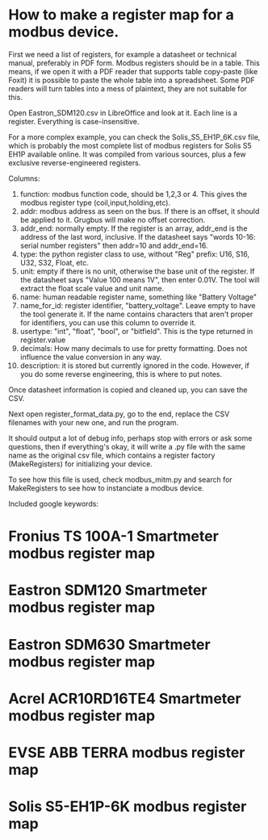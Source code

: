 # How to make a register map for a modbus device.

First we need a list of registers, for example a datasheet or technical manual, preferably in PDF form. Modbus registers should be in a table. This means, if we open it with a PDF reader that supports table copy-paste (like Foxit) it is possible to paste the whole table into a spreadsheet. Some PDF readers will turn tables into a mess of plaintext, they are not suitable for this.

Open Eastron_SDM120.csv in LibreOffice and look at it. Each line is a register. Everything is case-insensitive.

For a more complex example, you can check the Solis_S5_EH1P_6K.csv file, which is probably the most complete list of modbus registers for Solis S5 EH1P available online. It was compiled from various sources, plus a few exclusive reverse-engineered registers.

Columns:

1) function: modbus function code, should be 1,2,3 or 4. This gives the modbus register type (coil,input,holding,etc).
2) addr: modbus address as seen on the bus. If there is an offset, it should be applied to it. Grugbus will make no offset correction.
3) addr_end: normally empty. If the register is an array, addr_end is the address of the last word, inclusive. If the datasheet says "words 10-16: serial number registers" then addr=10 and addr_end=16.
3) type: the python register class to use, without "Reg" prefix: U16, S16, U32, S32, Float, etc.
4) unit: empty if there is no unit, otherwise the base unit of the register. If the datasheet says "Value 100 means 1V", then enter 0.01V. The tool will extract the float scale value and unit name.
5) name: human readable register name, something like "Battery Voltage"
6) name_for_id: register identifier, "battery_voltage". Leave empty to have the tool generate it. If the name contains characters that aren't proper for identifiers, you can use this column to override it.
7) usertype: "int", "float", "bool", or "bitfield". This is the type returned in register.value
8) decimals: How many decimals to use for pretty formatting. Does not influence the value conversion in any way.
9) description: it is stored but currently ignored in the code. However, if you do some reverse engineering, this is where to put notes.

Once datasheet information is copied and cleaned up, you can save the CSV.

Next open register_format_data.py, go to the end, replace the CSV filenames with your new one, and run the program.

It should output a lot of debug info, perhaps stop with errors or ask some questions, then if everything's okay, it will write a .py file with the same name as the original csv file, which contains a register factory (MakeRegisters) for initializing your device.

To see how this file is used, check modbus_mitm.py and search for MakeRegisters to see how to instanciate a modbus device.

Included google keywords:

# Fronius TS 100A-1 Smartmeter modbus register map

# Eastron SDM120 Smartmeter modbus register map

# Eastron SDM630 Smartmeter modbus register map

# Acrel ACR10RD16TE4 Smartmeter modbus register map

# EVSE ABB TERRA modbus register map

# Solis S5-EH1P-6K modbus register map



